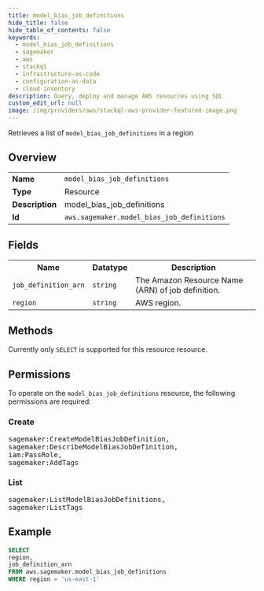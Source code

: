 ```yaml
---
title: model_bias_job_definitions
hide_title: false
hide_table_of_contents: false
keywords:
  - model_bias_job_definitions
  - sagemaker
  - aws
  - stackql
  - infrastructure-as-code
  - configuration-as-data
  - cloud inventory
description: Query, deploy and manage AWS resources using SQL
custom_edit_url: null
image: /img/providers/aws/stackql-aws-provider-featured-image.png
---
```

Retrieves a list of <code>model_bias_job_definitions</code> in a region

## Overview
<table><tbody>
<tr><td><b>Name</b></td><td><code>model_bias_job_definitions</code></td></tr>
<tr><td><b>Type</b></td><td>Resource</td></tr>
<tr><td><b>Description</b></td><td>model_bias_job_definitions</td></tr>
<tr><td><b>Id</b></td><td><code>aws.sagemaker.model_bias_job_definitions</code></td></tr>
</tbody></table>

## Fields
<table><tbody>
<tr><th>Name</th><th>Datatype</th><th>Description</th></tr>
<tr><td><code>job_definition_arn</code></td><td><code>string</code></td><td>The Amazon Resource Name (ARN) of job definition.</td></tr>
<tr><td><code>region</code></td><td><code>string</code></td><td>AWS region.</td></tr>

</tbody></table>

## Methods
Currently only <code>SELECT</code> is supported for this resource resource.

## Permissions

To operate on the <code>model_bias_job_definitions</code> resource, the following permissions are required:

### Create
<pre>
sagemaker:CreateModelBiasJobDefinition,
sagemaker:DescribeModelBiasJobDefinition,
iam:PassRole,
sagemaker:AddTags</pre>

### List
<pre>
sagemaker:ListModelBiasJobDefinitions,
sagemaker:ListTags</pre>


## Example
```sql
SELECT
region,
job_definition_arn
FROM aws.sagemaker.model_bias_job_definitions
WHERE region = 'us-east-1'
```
